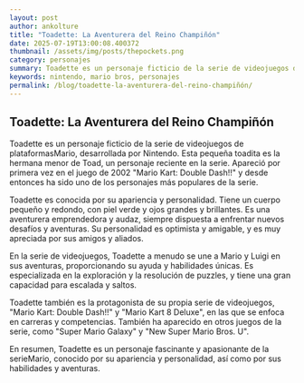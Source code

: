 ```yaml
--- 
layout: post 
author: ankolture 
title: "Toadette: La Aventurera del Reino Champiñón"
date: 2025-07-19T13:00:08.400372 
thumbnail: /assets/img/posts/thepockets.png
category: personajes 
summary: Toadette es un personaje ficticio de la serie de videojuegos de plataformasMario, desarrollada por Nintendo. Esta pequeña toadita es la hermana menor...
keywords: nintendo, mario bros, personajes 
permalink: /blog/toadette-la-aventurera-del-reino-champiñón/ 
--- 
```


## Toadette: La Aventurera del Reino Champiñón

Toadette es un personaje ficticio de la serie de videojuegos de plataformasMario, desarrollada por Nintendo. Esta pequeña toadita es la hermana menor de Toad, un personaje reciente en la serie. Apareció por primera vez en el juego de 2002 "Mario Kart: Double Dash!!" y desde entonces ha sido uno de los personajes más populares de la serie.

Toadette es conocida por su apariencia y personalidad. Tiene un cuerpo pequeño y redondo, con piel verde y ojos grandes y brillantes. Es una aventurera emprendedora y audaz, siempre dispuesta a enfrentar nuevos desafíos y aventuras. Su personalidad es optimista y amigable, y es muy apreciada por sus amigos y aliados.

En la serie de videojuegos, Toadette a menudo se une a Mario y Luigi en sus aventuras, proporcionando su ayuda y habilidades únicas. Es especializada en la exploración y la resolución de puzzles, y tiene una gran capacidad para escalada y saltos.

Toadette también es la protagonista de su propia serie de videojuegos, "Mario Kart: Double Dash!!" y "Mario Kart 8 Deluxe", en las que se enfoca en carreras y competencias. También ha aparecido en otros juegos de la serie, como "Super Mario Galaxy" y "New Super Mario Bros. U".

En resumen, Toadette es un personaje fascinante y apasionante de la serieMario, conocido por su apariencia y personalidad, así como por sus habilidades y aventuras.
